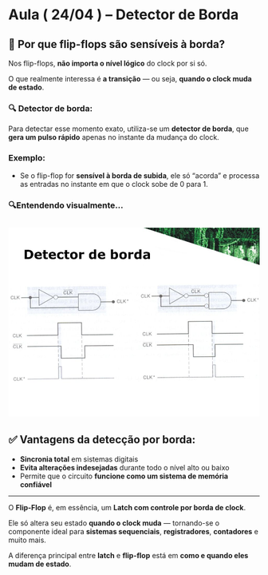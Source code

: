 # **Aula ( 24/04 ) – Detector de Borda**

## **🧠 Por que flip-flops são sensíveis à borda?**

Nos flip-flops, **não importa o nível lógico** do clock por si só.

O que realmente interessa é **a transição** — ou seja, **quando o clock muda de estado**.

### **🔍 Detector de borda:**

Para detectar esse momento exato, utiliza-se um **detector de borda**, que **gera um pulso rápido** apenas no instante da mudança do clock.

### **Exemplo:**

- Se o flip-flop for **sensível à borda de subida**, ele só “acorda” e processa as entradas no instante em que o clock sobe de 0 para 1.

### **🔍Entendendo visualmente…**

![Detector de Borda](image.png)
---

## **✅ Vantagens da detecção por borda:**

- **Sincronia total** em sistemas digitais
- **Evita alterações indesejadas** durante todo o nível alto ou baixo
- Permite que o circuito **funcione como um sistema de memória confiável**

---

O **Flip-Flop** é, em essência, um **Latch com controle por borda de clock**.

Ele só altera seu estado **quando o clock muda** — tornando-se o componente ideal para **sistemas sequenciais**, **registradores**, **contadores** e muito mais.

A diferença principal entre **latch** e **flip-flop** está em **como e quando eles mudam de estado**.

